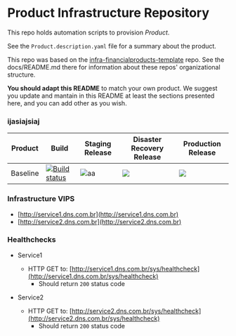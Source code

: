 # Product Infrastructure Repository

This repo holds automation scripts to provision *Product*.

See the `Product.description.yaml` file for a summary about the product.

This repo was based on the
[infra-financialproducts-template](https://github.com/stone-payments/infra-financialproducts-template)
repo. See the docs/README.md there for information about these repos' organizational structure.

**You should adapt this README** to match your own product. We suggest you update and mantain in this README at least the sections presented here, and you can add other as you wish.

### ijasiajsiaj

| Product  | Build |  Staging Release | Disaster Recovery Release | Production Release
| ----- | ----- | ---- | ---- | ---- |
| Baseline  | [![Build status](https://stonepagamentos.visualstudio.com/finprods-tribe/_apis/build/status/FinancialProducts-Infra-Baseline-CI)](https://stonepagamentos.visualstudio.com/finprods-tribe/_build/latest?definitionId=1398) | ![aa](https://stonepagamentos.vsrm.visualstudio.com/_apis/public/Release/badge/4dabbf23-040c-444d-b88d-e742c1967066/4/9) | ![](https://stonepagamentos.vsrm.visualstudio.com/_apis/public/Release/badge/4dabbf23-040c-444d-b88d-e742c1967066/4/10) | ![](https://stonepagamentos.vsrm.visualstudio.com/_apis/public/Release/badge/4dabbf23-040c-444d-b88d-e742c1967066/4/11) |

### Infrastructure VIPS

- [http://service1.dns.com.br](http://service1.dns.com.br)
- [http://service2.dns.com.br](http://service2.dns.com.br)

### Healthchecks

- Service1  
  - HTTP GET to: [http://service1.dns.com.br/sys/healthcheck](http://service1.dns.com.br/sys/healthcheck)
    - Should return `200` status code  

- Service2  
  - HTTP GET to: [http://service2.dns.com.br/sys/healthcheck](http://service2.dns.com.br/sys/healthcheck)
    - Should return `200` status code